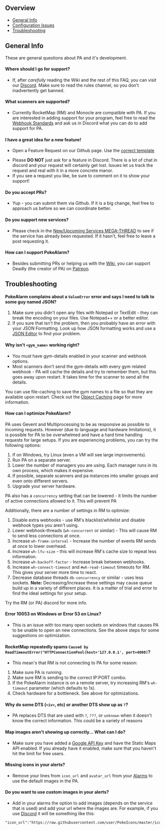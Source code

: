 ## Overview
* [General Info](#general-info)
* [Configuration Issues](#configuration-errors)
* [Troubleshooting](#troubleshooting)

## General Info

These are general questions about PA and it's development.

#### Where should I go for support?
* If, after *carefully* reading the Wiki and the rest of this FAQ, you
can visit our [Discord](https://discordapp.com/invite/S2BKC7p). Make
sure to read the rules channel, so you don't inadvertently get banned.

#### What scanners are supported?
* Currently RocketMap (RM) and Monocle are compatible with PA. 
If you are interested in adding support for your program, feel free to
read the [Webhook Standards](webhook-standard) and ask us in Discord
what you can do to add support for PA.

#### I have a great idea for a new feature!
* Open a Feature Request on our Github page. Use the 
[correct template](https://github.com/PokeAlarm/PokeAlarm/issues/new) 
- Please **DO NOT** just ask for a feature in Discord. There is a lot of
chat in discord and your request will certainly get lost. Issues let us
track the request and real with it in a more concrete manor. 
- If you see a request you like, be sure to comment on it to show your 
support!


#### Do you accept PRs?
* Yup - you can submit them via Github. If it is a big change, feel free
to approach us before so we can coordinate better. 

#### Do you support new services?
* Please check in the 
[New/Upcoming Services MEGA-THREAD](https://github.com/RocketMap/PokeAlarm/issues/147) 
to see if the service has already been requested. If it hasn't, feel 
free to leave a post requesting it.

#### How can I support PokeAlarm?
* Besides submitting PRs or helping us with the 
[Wiki](https://github.com/PokeAlarm/PokeAlarmWiki), you can support 
Deadly (the creator of PA) on 
[Patreon](https://www.patreon.com/pokealarm).


## Troubleshooting

#### PokeAlarm complains about a `ValueError` error and says I need to talk to some guy named JSON?
1. Make sure you didn't open any files with Notepad or TextEdit - they 
can break the encoding on your files. Use Notepad++ or a better editor.
2. If you sure that isn't the problem, then you probably have an error 
with your JSON Formatting. Look up how JSON formatting works and use a 
[JSON Editor](http://www.jsoneditoronline.org/) to find your problem.

#### Why isn't `<gym_name>` working right?
* You must have gym-details enabled in your scanner and webhook options.
* Most scanners don't send the gym-details with every gym related 
webhook - PA will cache the details and try to remember them, but 
this goes away upon restart. It takes time for the scanner to send all 
the details.

You can use file-caching to save the gym names to a file so that they 
are available upon restart. Check out the 
[Object Caching](Object-Caching) page for more information.

#### How can I optimize PokeAlarm?
PA uses Gevent and Multiprocessing to be as responsive as possible to 
incoming requests. However (due to language and hardware limitations), 
it is possible for PA to be overwhelmed and have a hard time handling
requests for large setups. If you are experiencing problems, you can try
the following options:  
1. If on Windows, try Linux (even a VM will see large improvements).
2. Run PA on a separate server.
3. Lower the number of managers you are using. Each manager runs in its
own process, which makes it expensive. 
4. If possible, separate scanners and pa instances into smaller groups 
and even onto different servers.
5. Upgrade your server hardware.

PA also has a `concurrency` setting that can be lowered - it limits the 
number of active connections allowed to it. This will prevent PA

Additionally, there are a number of settings in RM to optimize:
1. Disable extra webhooks - use RM's blacklist/whitelist and disable 
webhook types you aren't using. 
2. Lower webhook-threads (`wh-concurrent` or similar) - This will cause
RM to send less connections at once.
3. Increase `wh-frame-interval` - Increase the number of events RM sends
at once to lower overhead.
5. Increase `wh-lfu-size` - this will increase RM's cache size to repeat
less information.
6. Increase `wh-backoff-factor` - Increase break between webhooks.
7. Increase `wh-connect-timeout` and `#wh-read-timeout` timeouts for RM. 
This gives your server more time to react.
8. Decrease database threads `db-concurrency` or similar - uses less 
sockets. 
**Note:** Decreasing/Increase these settings may cause queue build up
in a variety of different places. It is a matter of trial and error to
find the ideal settings for your setup.

Try the RM (or PA) discord for more info.

 
#### Error 10053 on Windows or Error 53 on Linux?
* This is an issue with too many open sockets on windows that causes
PA to be unable to open an new connections. See the above steps for 
some suggestions on optimization.


#### RocketMap repeatedly spams `Caused by ReadTimeoutError("HTTPConnectionPool(host='127.0.0.1', port=4000)`?
* This mean's that RM is not connecting to PA for some reason:
1. Make sure PA is running.
2. Make sure RM is sending to the correct IP:PORT combo.
3. If the PokeAlarm instance is on a remote server, try increasing RM's 
`wh-timeout` parameter (which defaults to 1s).
4. Check hardware for a bottleneck. See above for optimizations. 

#### Why do some DTS (`<iv>`, etc) or another DTS show up as `?`?
* PA replaces DTS that are used with `?`, `???`, or `unknown` when it
doesn't know the correct information. This could be a variety of reasons

#### Map images aren't showing up correctly... What can I do?
* Make sure you have added a [Google API Key](Google-Maps-API-Key) and 
have the Static Maps API enabled. If you already have it enabled, make 
sure that you haven't hit the limit for free users.

#### Missing icons in your alerts?
* Remove your lines from `icon_url` and `avatar_url` from your 
[Alarms](alarms) to use the default images in the PA.

#### Do you want to use custom images in your alerts?
* Add in your alarms the option to add images (depends on the service 
that is used) and add your url where the images are. For example, if you 
use [Discord](Discord) it will be something like this:

```
"icon_url":"https://raw.githubusercontent.com/user/PokeIcons/master/icons/<pkmn_id>.png"
````


